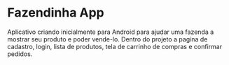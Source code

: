 # Fazendinha App
 Aplicativo criando inicialmente para Android para ajudar uma fazenda a mostrar seu produto e poder vende-lo. Dentro do projeto a pagina de cadastro, login, lista de produtos, tela de carrinho de compras e confirmar pedidos.

